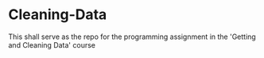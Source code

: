 # Cleaning-Data
This shall serve as the repo for the programming assignment in the 'Getting and Cleaning Data' course
